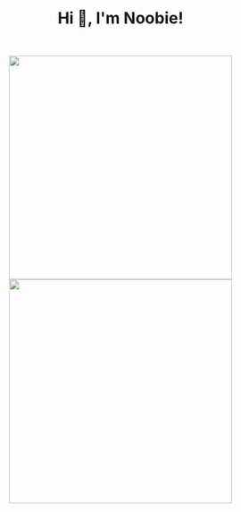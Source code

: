 <h1 align="center">Hi 👋, I'm Noobie!</h1>
<br>

<p align = "center">
  <img src = "https://github-readme-stats.vercel.app/api?username=kang-newbie&show_icons=true&theme=bear" width = 400>
  <img src = "https://github-readme-streak-stats.herokuapp.com?user=kang-newbie&theme=dark&hide_border=true" width = 400>
</p>
